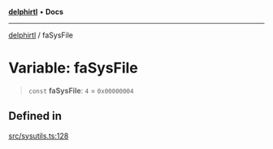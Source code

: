 [**delphirtl**](../README.md) • **Docs**

***

[delphirtl](../globals.md) / faSysFile

# Variable: faSysFile

> `const` **faSysFile**: `4` = `0x00000004`

## Defined in

[src/sysutils.ts:128](https://github.com/chuacw/delphirtl/blob/99d8c44e63124381b30b888cd4b51a7f5a9f03a2/src/sysutils.ts#L128)

